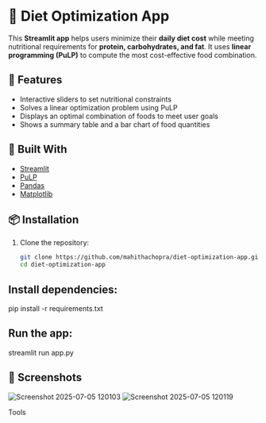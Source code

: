 # 🍱 Diet Optimization App

This **Streamlit app** helps users minimize their **daily diet cost** while meeting nutritional requirements for **protein, carbohydrates, and fat**. It uses **linear programming (PuLP)** to compute the most cost-effective food combination.

## 🚀 Features

- Interactive sliders to set nutritional constraints
- Solves a linear optimization problem using PuLP
- Displays an optimal combination of foods to meet user goals
- Shows a summary table and a bar chart of food quantities

## 🧪 Built With

- [Streamlit](https://streamlit.io/)
- [PuLP](https://coin-or.github.io/pulp/)
- [Pandas](https://pandas.pydata.org/)
- [Matplotlib](https://matplotlib.org/)

## 📦 Installation

1. Clone the repository:
   ```bash
   git clone https://github.com/mahithachopra/diet-optimization-app.git
   cd diet-optimization-app

## Install dependencies:
pip install -r requirements.txt

## Run the app:
streamlit run app.py

## 📸 Screenshots

![Screenshot 2025-07-05 120103](https://github.com/user-attachments/assets/6279d617-05b3-40e8-b5de-7fd3f23700dc)
![Screenshot 2025-07-05 120119](https://github.com/user-attachments/assets/5e500891-90cf-46ab-826e-1b11aae812bd)














Tools



